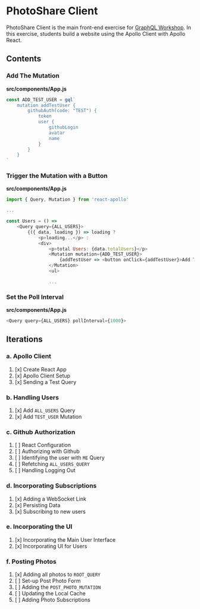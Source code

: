 PhotoShare Client
===============
PhotoShare Client is the main front-end  exercise for [GraphQL Workshop](https://www.graphqlworkshop.com). In this exercise, students build a website using the Apollo Client with Apollo React.

Contents
---------------

### Add The Mutation

__src/components/App.js__
```javascript
const ADD_TEST_USER = gql`
    mutation addTestUser {
        githubAuth(code: "TEST") {
            token
            user {  
                githubLogin
                avatar
                name
            }
        }
    }
`
```

### Trigger the Mutation with a Button

__src/components/App.js__
```javascript
import { Query, Mutation } from 'react-apollo'

...

const Users = () =>
    <Query query={ALL_USERS}>
        {({ data, loading }) => loading ?
            <p>loading...</p> :
            <div>
                <p>total Users: {data.totalUsers}</p>
                <Mutation mutation={ADD_TEST_USER}>
                    {addTestUser => <button onClick={addTestUser}>Add Test User</button>}
                </Mutation>
                <ul>

                ...

```

### Set the Poll Interval

__src/components/App.js__
```javascript
<Query query={ALL_USERS} pollInterval={1000}>
```


Iterations
---------------

### a. Apollo Client

1. [x] Create React App
2. [x] Apollo Client Setup
3. [x] Sending a Test Query

### b. Handling Users

1. [x] Add `ALL_USERS` Query
2. [x] Add `TEST_USER` Mutation

### c. Github Authorization

1. [ ] React Configuration
2. [ ] Authorizing with Github
3. [ ] Identifying the user with `ME` Query
4. [ ] Refetching `ALL_USERS_QUERY`
5. [ ] Handling Logging Out

### d. Incorporating Subscriptions

1. [x] Adding a WebSocket Link
2. [x] Persisting Data
3. [x] Subscribing to new users

### e. Incorporating the UI

1. [x] Incorporating the Main User Interface
2. [x] Incorporating UI for Users

### f. Posting Photos

1. [x] Adding all photos to `ROOT_QUERY`
2. [ ] Set-up Post Photo Form
3. [ ] Adding the `POST_PHOTO_MUTATION`
4. [ ] Updating the Local Cache
5. [ ] Adding Photo Subscriptions

